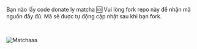 Bạn nào lấy code donate ly matcha 🆘
Vui lòng fork repo này để nhận mã nguồn đầy đủ. Mã sẽ được tự động cập nhật sau khi bạn fork.

<br>

![Matchaaa](https://www.shutterstock.com/image-vector/matcha-green-tea-flavor-shake-260nw-1573465510.jpg)



 
